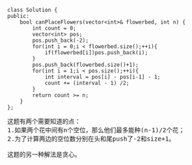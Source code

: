 ```
class Solution {
public:
    bool canPlaceFlowers(vector<int>& flowerbed, int n) {
        int count = 0;
        vector<int> pos;
        pos.push_back(-2);
        for(int i = 0;i < flowerbed.size();++i){
            if(flowerbed[i])pos.push_back(i);
        }
        pos.push_back(flowerbed.size()+1);
        for(int i = 1;i < pos.size();++i){
            int interval = pos[i] - pos[i-1] - 1;
            count += (interval - 1) /2;
        }
        return count >= n;
    }
};
```
<pre>这题有两个需要知道的点：
1.如果两个花中间有n个空位，那么他们最多能种(n-1)/2个花；
2.为了计算两边的空位数分别在头和尾push了-2和size+1。

这题的另一种解法是贪心。
</pre>
